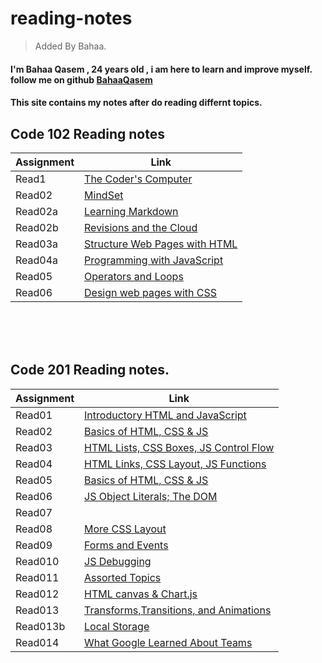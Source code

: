 # reading-notes

> Added By Bahaa.
#### I'm Bahaa Qasem   , 24 years old , i am here to learn and improve myself. follow me on github [BahaaQasem](https://github.com/bahaamq) 

#### This site contains my notes after do reading differnt topics.

## Code 102 Reading notes

|   Assignment   |                   Link                            |
|----------------|---------------------------------------------------|
|    Read1       |  [The Coder's Computer](102/Read01.md)            |
|    Read02      |   [MindSet](102/Read02.md)                        |
|    Read02a     |   [Learning Markdown](102/Read02a.md)             |
|    Read02b     |[Revisions and the Cloud](102/Read02b.md)          |
|    Read03a     |[Structure Web Pages with HTML](102/Read03a.md)    |
|    Read04a     |[Programming with JavaScript](102/Read04a.md)      |
|    Read05      |[Operators and Loops](102/Read05.md)               |
|    Read06      |[Design web pages with CSS](102/Read06.md)         |


\
&nbsp;
\
&nbsp;


## Code 201 Reading notes.

|   Assignment   |                   Link                                 |
|----------------|--------------------------------------------------------|
|    Read01      |  [Introductory HTML and JavaScript](201/Read01.md)     |
|    Read02      |  [Basics of HTML, CSS & JS](201/Read02.md)             |
|    Read03      |[HTML Lists, CSS Boxes, JS Control Flow](201/Read03.md) |
|    Read04      |[HTML Links, CSS Layout, JS Functions](201/Read04.md)   |
|    Read05      |[Basics of HTML, CSS & JS](201/Read05.md)               |
|    Read06      |[JS Object Literals; The DOM](201/Read06.md)            |
|    Read07      |                                                        |
|    Read08      |[More CSS Layout](201/Read08.md)                        |
|    Read09      |[Forms and Events](201/Read09.md)                       |
|    Read010     |[JS Debugging](201/Read010.md)                          |
|    Read011     |[Assorted Topics](201/Read011.md)                       |
|    Read012     |[HTML canvas & Chart.js](201/Read12.md)                 |
|    Read013     |[Transforms,Transitions, and Animations](201/Read13.md) |
|    Read013b    |[Local Storage](201/Read13b.md)                         |
|    Read014     |[What Google Learned About Teams](201/Read14.md)        |
